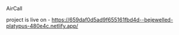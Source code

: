 AirCall

project is live on - https://659daf0d5ad9f655161fbd4d--bejewelled-platypus-480e4c.netlify.app/